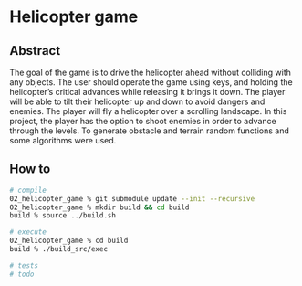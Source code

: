 # Helicopter game

## Abstract

The goal of the game is to drive the helicopter ahead without colliding with any objects.
The user should operate the game using keys, and holding the helicopter’s critical advances while releasing it brings it down.
The player will be able to tilt their helicopter up and down to avoid dangers and enemies.
The player will fly a helicopter over a scrolling landscape.
In this project, the player has the option to shoot enemies in order to advance through the levels.
To generate obstacle and terrain random functions and some algorithms were used.

## How to

```bash
# compile
02_helicopter_game % git submodule update --init --recursive
02_helicopter_game % mkdir build && cd build
build % source ../build.sh

# execute
02_helicopter_game % cd build
build % ./build_src/exec

# tests
# todo
```
